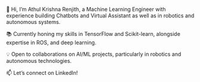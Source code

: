 👋 Hi, I’m Athul Krishna Renjith, a Machine Learning Engineer with experience building Chatbots and Virtual Assistant as well as in robotics and autonomous systems.

📚 Currently honing my skills in TensorFlow and Scikit-learn, alongside expertise in ROS, and deep learning.

💡 Open to collaborations on AI/ML projects, particularly in robotics and autonomous technologies.

📫 Let’s connect on LinkedIn!

<!---
AthulKrishnaRenjith/AthulKrishnaRenjith is a ✨ special ✨ repository because its `README.md` (this file) appears on your GitHub profile.
You can click the Preview link to take a look at your changes.
--->
